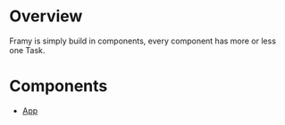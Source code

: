 # Overview

Framy is simply build in components, every component has more or less one Task.

# Components

- [App](components/App/app.md)

